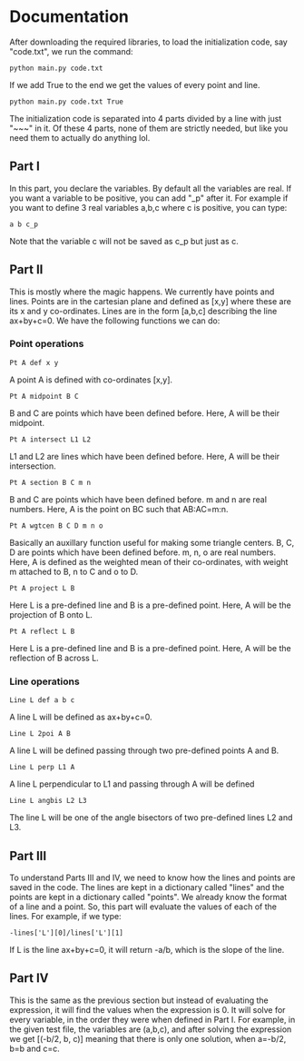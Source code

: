 # Documentation
After downloading the required libraries, to load the initialization code, say "code.txt", we run the command:
```
python main.py code.txt
```
If we add True to the end we get the values of every point and line.
```
python main.py code.txt True
```

The initialization code is separated into 4 parts divided by a line with just "~~~" in it. Of these 4 parts, none of them are strictly needed, but like you need them to actually do anything lol.
## Part I
In this part, you declare the variables. By default all the variables are real. If you want a variable to be positive, you can add "_p" after it. For example if you want to define 3 real variables a,b,c where c is positive, you can type:
```
a b c_p
```
Note that the variable c will not be saved as c_p but just as c.
## Part II
This is mostly where the magic happens. We currently have points and lines. Points are in the cartesian plane and defined as [x,y] where these are its x and y co-ordinates. Lines are in the form [a,b,c] describing the line ax+by+c=0. We have the following functions we can do:
### Point operations
```
Pt A def x y
```
A point A is defined with co-ordinates [x,y].
```
Pt A midpoint B C
```
B and C are points which have been defined before. Here, A will be their midpoint.
```
Pt A intersect L1 L2
```
L1 and L2 are lines which have been defined before. Here, A will be their intersection.
```
Pt A section B C m n
```
B and C are points which have been defined before. m and n are real numbers. Here, A is the point on BC such that AB:AC=m:n.
```
Pt A wgtcen B C D m n o
```
Basically an auxillary function useful for making some triangle centers. B, C, D are points which have been defined before. m, n, o are real numbers. Here, A is defined as the weighted mean of their co-ordinates, with weight m attached to B, n to C and o to D.

```
Pt A project L B
```
Here L is a pre-defined line and B is a pre-defined point. Here, A will be the projection of B onto L.
```
Pt A reflect L B
```
Here L is a pre-defined line and B is a pre-defined point. Here, A will be the reflection of B across L.

### Line operations

```
Line L def a b c
```
A line L will be defined as ax+by+c=0.
```
Line L 2poi A B
```
A line L will be defined passing through two pre-defined points A and B.
```
Line L perp L1 A
```
A line L perpendicular to L1 and passing through A will be defined
```
Line L angbis L2 L3
```
The line L will be one of the angle bisectors of two pre-defined lines L2 and L3.

## Part III
To understand Parts III and IV, we need to know how the lines and points are saved in the code. The lines are kept in a dictionary called "lines" and the points are kept in a dictionary called "points". We already know the format of a line and a point. So, this part will evaluate the values of each of the lines. For example, if we type:
```
-lines['L'][0]/lines['L'][1]
```
If L is the line ax+by+c=0, it will return -a/b, which is the slope of the line.
## Part IV
This is the same as the previous section but instead of evaluating the expression, it will find the values when the expression is 0. It will solve for every variable, in the order they were when defined in Part I. For example, in the given test file, the variables are (a,b,c), and after solving the expression we get [(-b/2, b, c)] meaning that there is only one solution, when a=-b/2, b=b and c=c.
